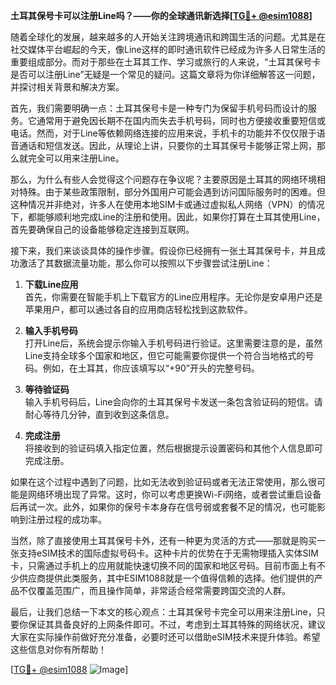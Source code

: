 **土耳其保号卡可以注册Line吗？——你的全球通讯新选择[[TG💪+ @esim1088](https://t.me/s/esim1088)]**

随着全球化的发展，越来越多的人开始关注跨境通讯和跨国生活的问题。尤其是在社交媒体平台崛起的今天，像Line这样的即时通讯软件已经成为许多人日常生活的重要组成部分。而对于那些在土耳其工作、学习或旅行的人来说，“土耳其保号卡是否可以注册Line”无疑是一个常见的疑问。这篇文章将为你详细解答这一问题，并探讨相关背景和解决方案。

首先，我们需要明确一点：土耳其保号卡是一种专门为保留手机号码而设计的服务。它通常用于避免因长期不在国内而失去手机号码，同时也方便接收重要短信或电话。然而，对于Line等依赖网络连接的应用来说，手机卡的功能并不仅仅限于语音通话和短信发送。因此，从理论上讲，只要你的土耳其保号卡能够正常上网，那么就完全可以用来注册Line。

那么，为什么有些人会觉得这个问题存在争议呢？主要原因是土耳其的网络环境相对特殊。由于某些政策限制，部分外国用户可能会遇到访问国际服务时的困难。但这种情况并非绝对，许多人在使用本地SIM卡或通过虚拟私人网络（VPN）的情况下，都能够顺利地完成Line的注册和使用。因此，如果你打算在土耳其使用Line，首先要确保自己的设备能够稳定连接到互联网。

接下来，我们来谈谈具体的操作步骤。假设你已经拥有一张土耳其保号卡，并且成功激活了其数据流量功能，那么你可以按照以下步骤尝试注册Line：

1. **下载Line应用**  
   首先，你需要在智能手机上下载官方的Line应用程序。无论你是安卓用户还是苹果用户，都可以通过各自的应用商店轻松找到这款软件。

2. **输入手机号码**  
   打开Line后，系统会提示你输入手机号码进行验证。这里需要注意的是，虽然Line支持全球多个国家和地区，但它可能需要你提供一个符合当地格式的号码。例如，在土耳其，你应该填写以“+90”开头的完整号码。

3. **等待验证码**  
   输入手机号码后，Line会向你的土耳其保号卡发送一条包含验证码的短信。请耐心等待几分钟，直到收到这条信息。

4. **完成注册**  
   将接收到的验证码填入指定位置，然后根据提示设置密码和其他个人信息即可完成注册。

如果在这个过程中遇到了问题，比如无法收到验证码或者无法正常使用，那么很可能是网络环境出现了异常。这时，你可以考虑更换Wi-Fi网络，或者尝试重启设备后再试一次。此外，如果你的保号卡本身存在信号弱或套餐不足的情况，也可能影响到注册过程的成功率。

当然，除了直接使用土耳其保号卡外，还有一种更为灵活的方式——那就是购买一张支持eSIM技术的国际虚拟号码卡。这种卡片的优势在于无需物理插入实体SIM卡，只需通过手机上的应用就能快速切换不同的国家和地区号码。目前市面上有不少供应商提供此类服务，其中ESIM1088就是一个值得信赖的选择。他们提供的产品不仅覆盖范围广，而且操作简单，非常适合经常需要跨国交流的人群。

最后，让我们总结一下本文的核心观点：土耳其保号卡完全可以用来注册Line，只要你保证其具备良好的上网条件即可。不过，考虑到土耳其特殊的网络状况，建议大家在实际操作前做好充分准备，必要时还可以借助eSIM技术来提升体验。希望这些信息对你有所帮助！

[[TG💪+ @esim1088](https://t.me/s/esim1088) ![Image](https://i.postimg.cc/4NQfJmqS/Snipaste-2025-05-13-00-14-12.png)]